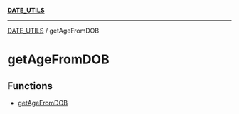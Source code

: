 [**DATE_UTILS**](../README.md)

***

[DATE_UTILS](../README.md) / getAgeFromDOB

# getAgeFromDOB

## Functions

- [getAgeFromDOB](functions/getAgeFromDOB.md)
